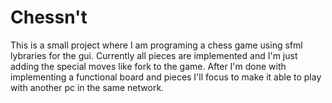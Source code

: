 # Chessn't

This is a small project where I am programing a chess game using sfml lybraries for the gui.
Currently all pieces are implemented and I'm just adding the special moves like fork to the game.
After I'm done with implementing a functional board and pieces I'll focus to make it able to play with another pc in the same network. 

